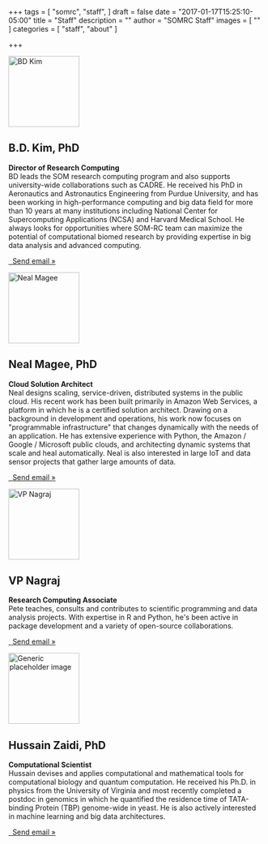 +++
tags = [
  "somrc",
  "staff",
]
draft = false
date = "2017-01-17T15:25:10-05:00"
title = "Staff"
description = ""
author = "SOMRC Staff"
images = [
  ""
]
categories = [
  "staff",
  "about"
]

+++

<!-- Three columns of text below the carousel -->
<div class="row">
  <div class="col-lg-6">
    <img class="rounded-circle" src="https://somrc.virginia.edu/images/profile_bdkim.jpeg" alt="BD Kim" width="140" height="140">
    <h2>B.D. Kim, PhD</h2>
    <p><b>Director of Research Computing</b> <br /> 
      BD leads the SOM research computing program and also supports university-wide collaborations such as CADRE. He received his PhD in Aeronautics and Astronautics Engineering from Purdue University, and has been working in high-performance computing and big data field for more than 10 years at many institutions including National Center for Supercomputing Applications (NCSA) and Harvard Medical School. He always looks for opportunities where SOM-RC team can maximize the potential of computational biomed research by providing expertise in big data analysis and advanced computing.
    </p>
    <p><a class="btn btn-secondary" href="mailto:bk7k@virginia.edu" role="button"><i class="fa fa-envelope-o fa-md"></i>&nbsp; Send email &raquo;</a></p>
  </div><!-- /.col-lg-6 -->
  <div class="col-lg-6">
    <img class="rounded-circle" src="https://somrc.virginia.edu/images/profile_nmagee.png" alt="Neal Magee" width="140" height="140">
    <h2>Neal Magee, PhD</h2>
    <p><b>Cloud Solution Architect</b> <br /> Neal designs scaling, service-driven, distributed systems in the public cloud. His recent work has been built primarily in Amazon Web Services, a platform in which he is a certified solution architect. Drawing on a background in development and operations, his work now focuses on "programmable infrastructure" that changes dynamically with the needs of an application. He has extensive experience with Python, the Amazon / Google / Microsoft public clouds, and architecting dynamic systems that scale and heal automatically. Neal is also interested in large IoT and data sensor projects that gather large amounts of data.</p>
    <p><a class="btn btn-secondary" href="mailto:nem2p@virginia.edu" role="button"><i class="fa fa-envelope-o fa-md"></i>&nbsp; Send email &raquo;</a></p>
  </div><!-- /.col-lg-6 -->
  <div class="col-lg-6">
    <img class="rounded-circle" src="https://avatars0.githubusercontent.com/u/8546787" alt="VP Nagraj" width="140" height="140">
    <h2>VP Nagraj</h2>
    <p><b>Research Computing Associate</b> <br /> Pete teaches, consults and contributes to scientific programming and data analysis projects.
With expertise in R and Python, he's been active in package development and a variety of open-source collaborations.</p>
    <p><a class="btn btn-secondary" href="mailto:vpnagraj@virginia.edu" role="button"><i class="fa fa-envelope-o fa-md"></i>&nbsp; Send email &raquo;</a></p>
  </div><!-- /.col-lg-6 -->
  <div class="col-lg-6">
    <img class="rounded-circle" src="https://somrc.virginia.edu/images/hzaidi.jpeg" alt="Generic placeholder image" width="140" height="140">
    <h2>Hussain Zaidi, PhD</h2>
    <p><b>Computational Scientist</b> <br /> Hussain devises and applies computational and mathematical tools for computational biology and quantum computation. He received his Ph.D. in physics from the University of Virginia and most recently completed a postdoc in genomics in which he quantified the residence time of TATA-binding Protein (TBP) genome-wide in yeast. He is also actively interested in machine learning and big data architectures.</p>
    <p><a class="btn btn-secondary" href="mailto:haz4z@virginia.edu" role="button"><i class="fa fa-envelope-o fa-md"></i>&nbsp; Send email &raquo;</a></p>
  </div><!-- /.col-lg-6 -->
</div><!-- /.row -->
